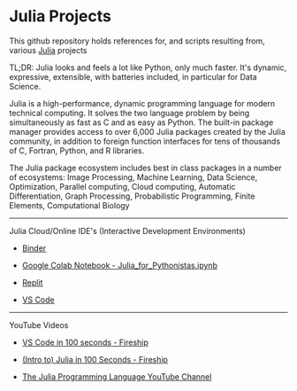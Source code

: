 # Julia Projects

This github repository holds references for, and scripts resulting from, various [Julia](https://julialang.org) projects

TL;DR: Julia looks and feels a lot like Python, only much faster. It's dynamic, expressive, extensible, with batteries included, in particular for Data Science.

Julia is a high-performance, dynamic programming language for modern technical computing. It solves the two language problem by being simultaneously as fast as C and as easy as Python. The built-in package manager provides access to over 6,000 Julia packages created by the Julia community, in addition to foreign function interfaces for tens of thousands of C, Fortran, Python, and R libraries.

The Julia package ecosystem includes best in class packages in a number of ecosystems: Image Processing, Machine Learning, Data Science, Optimization, Parallel computing, Cloud computing, Automatic Differentiation, Graph Processing, Probabilistic Programming, Finite Elements, Computational Biology

- - - - 

Julia Cloud/Online IDE's (Interactive Development Environments)

* [Binder](https://jupyter.org/binder)

* [Google Colab Notebook - Julia_for_Pythonistas.ipynb](https://colab.research.google.com/github/ageron/julia_notebooks/blob/master/Julia_for_Pythonistas.ipynb?authuser=1)

* [Replit](https://replit.com/@logankilpatrick/TryJuliaToday#main.jl)

* [VS Code](https://vscode.dev)

- - - -

YouTube Videos

* [VS Code in 100 seconds - Fireship](https://youtu.be/KMxo3T_MTvY?si=tZNwhQ4zOQf3g5A3)

* [(Intro to) Julia in 100 Seconds - Fireship](https://youtu.be/JYs_94znYy0?si=3KjPT5V88KZ5Of73)

* [The Julia Programming Language YouTube Channel](www.youtube.com/@TheJuliaLanguage)
